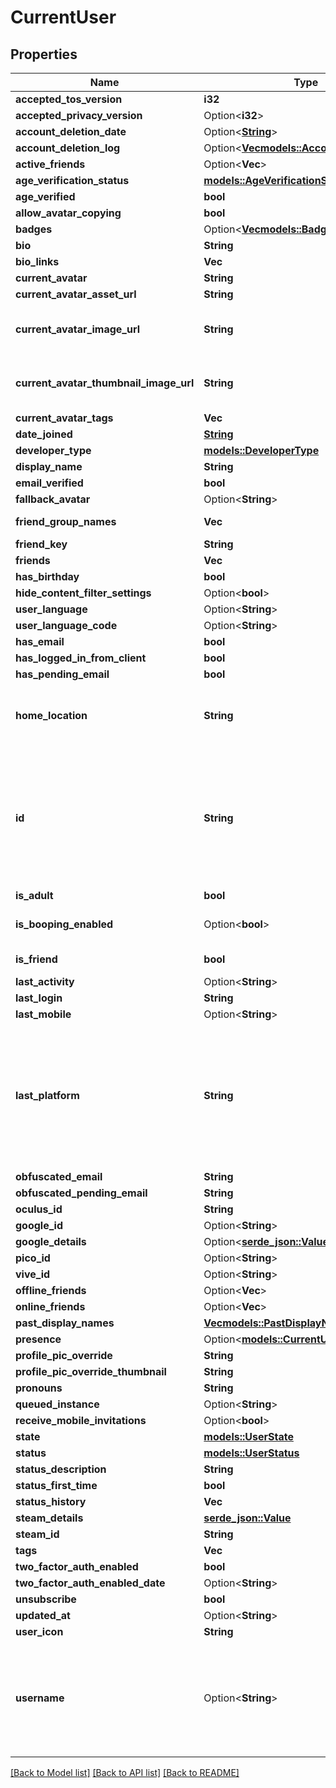 # CurrentUser

## Properties

Name | Type | Description | Notes
------------ | ------------- | ------------- | -------------
**accepted_tos_version** | **i32** |  | 
**accepted_privacy_version** | Option<**i32**> |  | [optional]
**account_deletion_date** | Option<[**String**](string.md)> |  | [optional]
**account_deletion_log** | Option<[**Vec<models::AccountDeletionLog>**](AccountDeletionLog.md)> |   | [optional]
**active_friends** | Option<**Vec<String>**> |   | [optional]
**age_verification_status** | [**models::AgeVerificationStatus**](AgeVerificationStatus.md) |  | 
**age_verified** | **bool** |  | 
**allow_avatar_copying** | **bool** |  | 
**badges** | Option<[**Vec<models::Badge>**](Badge.md)> |   | [optional]
**bio** | **String** |  | 
**bio_links** | **Vec<String>** |   | 
**current_avatar** | **String** |  | 
**current_avatar_asset_url** | **String** |  | 
**current_avatar_image_url** | **String** | When profilePicOverride is not empty, use it instead. | 
**current_avatar_thumbnail_image_url** | **String** | When profilePicOverride is not empty, use it instead. | 
**current_avatar_tags** | **Vec<String>** |  | 
**date_joined** | [**String**](string.md) |  | 
**developer_type** | [**models::DeveloperType**](DeveloperType.md) |  | 
**display_name** | **String** |  | 
**email_verified** | **bool** |  | 
**fallback_avatar** | Option<**String**> |  | [optional]
**friend_group_names** | **Vec<String>** | Always empty array. | 
**friend_key** | **String** |  | 
**friends** | **Vec<String>** |  | 
**has_birthday** | **bool** |  | 
**hide_content_filter_settings** | Option<**bool**> |  | [optional]
**user_language** | Option<**String**> |  | [optional]
**user_language_code** | Option<**String**> |  | [optional]
**has_email** | **bool** |  | 
**has_logged_in_from_client** | **bool** |  | 
**has_pending_email** | **bool** |  | 
**home_location** | **String** | WorldID be \"offline\" on User profiles if you are not friends with that user. | 
**id** | **String** | A users unique ID, usually in the form of `usr_c1644b5b-3ca4-45b4-97c6-a2a0de70d469`. Legacy players can have old IDs in the form of `8JoV9XEdpo`. The ID can never be changed. | 
**is_adult** | **bool** |  | 
**is_booping_enabled** | Option<**bool**> |  | [optional][default to true]
**is_friend** | **bool** |  | [default to false]
**last_activity** | Option<**String**> |  | [optional]
**last_login** | **String** |  | 
**last_mobile** | Option<**String**> |  | 
**last_platform** | **String** | This can be `standalonewindows` or `android`, but can also pretty much be any random Unity verison such as `2019.2.4-801-Release` or `2019.2.2-772-Release` or even `unknownplatform`. | 
**obfuscated_email** | **String** |  | 
**obfuscated_pending_email** | **String** |  | 
**oculus_id** | **String** |  | 
**google_id** | Option<**String**> |  | [optional]
**google_details** | Option<[**serde_json::Value**](.md)> |  | [optional]
**pico_id** | Option<**String**> |  | [optional]
**vive_id** | Option<**String**> |  | [optional]
**offline_friends** | Option<**Vec<String>**> |  | [optional]
**online_friends** | Option<**Vec<String>**> |  | [optional]
**past_display_names** | [**Vec<models::PastDisplayName>**](PastDisplayName.md) |   | 
**presence** | Option<[**models::CurrentUserPresence**](CurrentUserPresence.md)> |  | [optional]
**profile_pic_override** | **String** |  | 
**profile_pic_override_thumbnail** | **String** |  | 
**pronouns** | **String** |  | 
**queued_instance** | Option<**String**> |  | [optional]
**receive_mobile_invitations** | Option<**bool**> |  | [optional]
**state** | [**models::UserState**](UserState.md) |  | 
**status** | [**models::UserStatus**](UserStatus.md) |  | 
**status_description** | **String** |  | 
**status_first_time** | **bool** |  | 
**status_history** | **Vec<String>** |  | 
**steam_details** | [**serde_json::Value**](.md) |  | 
**steam_id** | **String** |  | 
**tags** | **Vec<String>** |  | 
**two_factor_auth_enabled** | **bool** |  | 
**two_factor_auth_enabled_date** | Option<**String**> |  | [optional]
**unsubscribe** | **bool** |  | 
**updated_at** | Option<**String**> |  | [optional]
**user_icon** | **String** |  | 
**username** | Option<**String**> | -| **DEPRECATED:** VRChat API no longer return usernames of other users. [See issue by Tupper for more information](https://github.com/pypy-vrc/VRCX/issues/429). | [optional]

[[Back to Model list]](../README.md#documentation-for-models) [[Back to API list]](../README.md#documentation-for-api-endpoints) [[Back to README]](../README.md)


